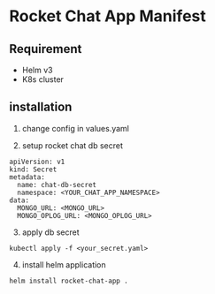 # Rocket Chat App Manifest

## Requirement

- Helm v3
- K8s cluster

## installation

1. change config in values.yaml

2. setup rocket chat db secret

```
apiVersion: v1
kind: Secret
metadata:
  name: chat-db-secret
  namespace: <YOUR_CHAT_APP_NAMESPACE>
data:
  MONGO_URL: <MONGO_URL>
  MONGO_OPLOG_URL: <MONGO_OPLOG_URL>
```

3. apply db secret

```
kubectl apply -f <your_secret.yaml>
```

4. install helm application

```
helm install rocket-chat-app .
```